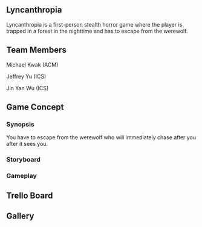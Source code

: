## Lyncanthropia
Lyncanthropia is a first-person stealth horror game where the player is trapped in a forest in the nighttime and has to escape from the werewolf.

## Team Members
Michael Kwak (ACM)

Jeffrey Yu (ICS)

Jin Yan Wu (ICS)

## Game Concept
### Synopsis
You have to escape from the werewolf who will immediately chase after you after it sees you.

### Storyboard

### Gameplay

## Trello Board

## Gallery
